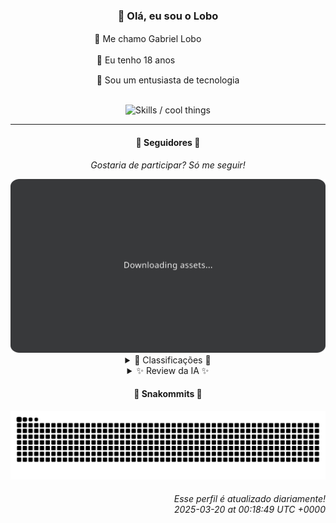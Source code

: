 <div align="center">
  <h3>👋 Olá, eu sou o Lobo</h3>
  
  <p>🐺 Me chamo Gabriel Loboㅤㅤㅤㅤㅤ</p>
  <p>🧔 Eu tenho 18 anosㅤㅤㅤㅤㅤㅤㅤㅤ</p>
  <p>🧠 Sou um entusiasta de tecnologia</p>

  <br/>

  <img width="600" alt="Skills / cool things" src="https://skills-icons.vercel.app/api/icons?i=python,md,html,css,js,github,git,vscode,linux,node,ts,sass,react,vite,vercel,lottie,ionic,capacitor,zustand,framer,firebase,arduino,godot,tailwind,shadcnui,lucide,zorinos,pnpm,reactnative&perline=14" />
</div>

<hr />

<div align="center">
    <h4>👤 Seguidores 👤</h4>
    <p><i>Gostaria de participar? Só me seguir!</i></p>
    <img width="600" src=".github/assets/cards/top3.svg" alt="Top 3 followers contributors (monthly)" />
    <details>
    <summary>🏅 Classificações 🏅</summary>
    <br/>
    <table>
        <thead>
            <tr align="center">
                <th>Posição</th>
                <th>Seguidor</th>
                <th>Contribuições</th>
            </tr>
        </thead>
        <tbody>
            <tr align="center">
                <td>1°</td>
                <td><a href="https://github.com/EvertonMJunior">Everton Marcelino Jr.</a></td>
                <td>140 ctr.</td>
            </tr>
            <tr align="center">
                <td>2°</td>
                <td><a href="https://github.com/gustavosett">Gustavo Carvalho</a></td>
                <td>132 ctr.</td>
            </tr>
            <tr align="center">
                <td>3°</td>
                <td><a href="https://github.com/luannzin">Luan Fabri</a></td>
                <td>93 ctr.</td>
            </tr>
            <tr align="center">
                <td>4°</td>
                <td><a href="https://github.com/felipegueller">Felipe Gueller</a></td>
                <td>90 ctr.</td>
            </tr>
            <tr align="center">
                <td>5°</td>
                <td><a href="https://github.com/LestterX">LestterX</a></td>
                <td>90 ctr.</td>
            </tr>
            <tr align="center">
                <td>6°</td>
                <td><a href="https://github.com/DeividSouSan">Deivid Souza Santana</a></td>
                <td>73 ctr.</td>
            </tr>
            <tr align="center">
                <td>7°</td>
                <td><a href="https://github.com/danko-nobre">Danilo Nobre</a></td>
                <td>72 ctr.</td>
            </tr>
            <tr align="center">
                <td>8°</td>
                <td><a href="https://github.com/wTechnoo">Cézar</a></td>
                <td>56 ctr.</td>
            </tr>
            <tr align="center">
                <td>9°</td>
                <td><a href="https://github.com/LucasATS">Lucas Almeida Tiburtino da Silva</a></td>
                <td>38 ctr.</td>
            </tr>
            <tr align="center">
                <td>10°</td>
                <td><a href="https://github.com/Cr-Israel">Carlos Israel</a></td>
                <td>30 ctr.</td>
            </tr>
        </tbody>
    </table>
    </details>
    <details>
    <summary>✨ Review da IA ✨</summary>
    <br/>
    <div align="justify"><p><b>Everton Marcelino Jr.</b>, parabéns por liderar o ranking com 140 contribuições! Aposto que metade delas foram correções de ponto e vírgula no TypeORM. E que belo portfólio, hein? Atualizado pela última vez em maio de 2024. Sinal de que está super ocupado contribuindo, e não se promovendo, claro.</p>
<p><b>Gustavo Carvalho</b>, 132 contribuições! Quase alcançando o Everton. Vejo que você está mergulhado no mundo OpenTelemetry. Espero que pelo menos esteja usando tudo isso para monitorar sua própria produtividade, porque senão, qual o sentido, não é mesmo?</p>
<p><b>Luan Fabri</b>, "i have a brain." Que bom, Luan, porque com apenas 93 contribuições, está precisando usar mais. Ah, e "resourcesfree/free-resources", atualizado em abril de 2024? Espero que você esteja usando esses recursos gratuitos para aumentar suas contribuições, porque, francamente...</p>
<p><b>Felipe Gueller</b>, 90 contribuições! Empatado com o LestterX. "componentes-html-diversos"... Espero que "diversos" signifique mais de dois, porque a última atualização foi em agosto de 2024. E o curso de HTML e CSS da Origamid? Já virou mestre Jedi ou ainda está aprendendo a alinhar um div?</p>
<p><b>LestterX</b>, também com 90 contribuições. "Portifólio e Sistemas" atualizado em julho de 2023? Imagino que seus sistemas sejam tão inovadores que não precisam de manutenção. E o "Readme o' mine"? Tão original que nem merece ser atualizado desde agosto de 2023. Gênio!</p>
<p><b>Deivid Souza Santana</b>, 73 contribuições. "apaixonado por desenvolvimento back-end". Que paixão é essa que não se manifesta em mais contribuições? "Taskmaster" com Flask? Espero que esteja te ajudando a organizar suas tarefas, porque pelo visto, a lista de contribuições precisa de uma boa organizada.</p>
<p><b>Danilo Nobre</b>, 72 contribuições. Full-stack, Game dev e 3D Enthusiast... Uau, que currículo! Mas as contribuições não estão exatamente gritando "gênio multifacetado", estão? E esse "sw-game-dice-rolling"... Será que os dados favorecem um aumento nas suas contribuições?</p>
<p><b>Cézar</b>, 56 contribuições. ".NET Developer". wTechnoo atualizado em julho de 2024. Espero que o .NET esteja te pagando as contas, porque as contribuições não estão exatamente pagando o aluguel, não é mesmo?</p>
<p><b>Lucas Almeida Tiburtino da Silva</b>, 38 contribuições. "Dev de Sistemas | Engenheiro Eletricista | Fã de IA". Tantas habilidades e tão poucas contribuições. "dyMosaic"... Espero que esse app de edição de imagem com filtro pelo menos te ajude a filtrar a realidade e te motivar a contribuir mais.</p>
<p><b>Carlos Israel</b>, 30 contribuições. "Software Engineer. Passionate about technology." Mas a tecnologia não parece tão apaixonada por você, não é mesmo? "EJ-site" com TypeScript e Fastify... Rápido como suas contribuições sumindo no horizonte.</p>
<p><b>Ghost of Ångström⚥</b>, 29 contribuições. Um nome desses e só 29 contribuições? O GitHub parece mais assustador que você. E esse "criptolivre"... Espero que pelo menos esteja usando criptografia forte para esconder a vergonha dessas contribuições.</p>
</div>
    </details>
</div>

<div align="center">
  <h4>🐍 Snakommits 🐍</h4>
    <picture>
      <source media="(prefers-color-scheme: dark)" srcset="https://raw.githubusercontent.com/Lobooooooo14/Lobooooooo14/snake-output/snake-dark.svg">
      <source media="(prefers-color-scheme: light)" srcset="https://raw.githubusercontent.com/Lobooooooo14/Lobooooooo14/snake-output/snake-light.svg">
      <img alt="github contribution grid snake animation" src="https://raw.githubusercontent.com/Lobooooooo14/Lobooooooo14/snake-output/snake-light.svg">
    </picture>
</div>

<h6 align="right">
  Esse perfil é atualizado diariamente!<br/> <i>2025-03-20 at 00:18:49 UTC +0000</i>
<h6>